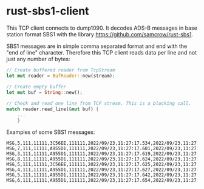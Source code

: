 # rust-sbs1-client
This TCP client connects to dump1090. It decodes ADS-B messages in base station format SBS1 with the library https://github.com/samcrow/rust-sbs1.

SBS1 messages are in simple comma separated format and end with the "end of line" character. Therefore this TCP client reads data per line and not just any number of bytes:

```rust
// Create buffered reader from TcpStream
let mut reader = BufReader::new(stream);

// Create empty buffer
let mut buf = String::new();
        
// Check and read one line from TCP stream. This is a blocking call.
match reader.read_line(&mut buf) {
    ...
    }
```

Examples of some SBS1 messages:
```
MSG,5,111,11111,3C56EE,111111,2022/09/23,11:27:17.534,2022/09/23,11:27:17.513,,21900,,,,,,,0,,0,0
MSG,7,111,11111,A955D1,111111,2022/09/23,11:27:17.601,2022/09/23,11:27:17.579,,40025,,,,,,,,,,0
MSG,3,111,11111,A955D1,111111,2022/09/23,11:27:17.619,2022/09/23,11:27:17.580,,40025,,,48.44078,9.71170,,,,,,0
MSG,8,111,11111,A955D1,111111,2022/09/23,11:27:17.624,2022/09/23,11:27:17.580,,,,,,,,,,,,0
MSG,5,111,11111,3C56EE,111111,2022/09/23,11:27:17.625,2022/09/23,11:27:17.580,,21900,,,,,,,0,,0,0
MSG,4,111,11111,A955D1,111111,2022/09/23,11:27:17.627,2022/09/23,11:27:17.580,,,443,311,,,64,,,,,0
MSG,5,111,11111,A955D1,111111,2022/09/23,11:27:17.642,2022/09/23,11:27:17.580,,40025,,,,,,,0,,0,0
MSG,6,111,11111,A955D1,111111,2022/09/23,11:27:17.654,2022/09/23,11:27:17.644,,,,,,,,6655,0,0,0,0
```